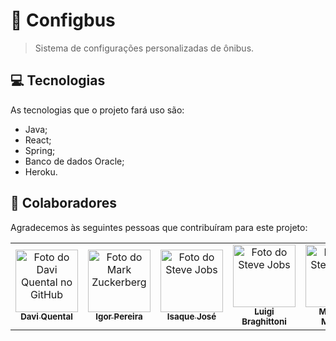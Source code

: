 # 🚌 Configbus

> Sistema de configurações personalizadas de ônibus.

## 💻 Tecnologias

As tecnologias que o projeto fará uso são:
* Java;
* React;
* Spring;
* Banco de dados Oracle;
* Heroku.

## 🤝 Colaboradores

Agradecemos às seguintes pessoas que contribuíram para este projeto:

<table>
  <tr>
    <td align="center">
      <a href="https://github.com/DaviQuental">
        <img src="https://avatars.githubusercontent.com/u/61338598?v=4" width="100px;" alt="Foto do Davi Quental no GitHub"/><br>
        <sub>
          <b>Davi Quental</b>
        </sub>
      </a>
    </td>
    <td align="center">
      <a href="https://github.com/i-grr">
        <img src="https://avatars.githubusercontent.com/u/68043835?v=4" width="100px;" alt="Foto do Mark Zuckerberg"/><br>
        <sub>
          <b>Igor Pereira</b>
        </sub>
      </a>
    </td>
    <td align="center">
      <a href="https://github.com/lsaque">
        <img src="https://avatars.githubusercontent.com/u/67837824?v=4" width="100px;" alt="Foto do Steve Jobs"/><br>
        <sub>
          <b>Isaque José</b>
        </sub>
      </a>
    </td><td align="center">
      <a href="https://github.com/Luigi-Braghittoni">
        <img src="https://pps.whatsapp.net/v/t61.24694-24/161736449_354906753334374_2998800509959109429_n.jpg?ccb=11-4&oh=d8f69964079418ae746e9a07cc1e9129&oe=629DE8E7" width="100px;" alt="Foto do Steve Jobs"/><br>
        <sub>
          <b>Luigi Braghittoni</b>
        </sub>
      </a>
    </td><td align="center">
      <a href="https://github.com/Mat-Moreira">
        <img src="https://pps.whatsapp.net/v/t61.24694-24/118088103_2664075267241128_7579314844243643124_n.jpg?ccb=11-4&oh=0b28780cea38e5f0c37005ed7ce329f6&oe=629B9801" width="100px;" alt="Foto do Steve Jobs"/><br>
        <sub>
          <b>Matheus Moreira</b>
        </sub>
      </a>
    </td>
  </tr>
</table>